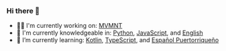 ### Hi there 👋

- :construction_worker_man: I'm currently working on: [MVMNT](https://mvmnt.io/)
- :book: I'm currently knowledgeable in: [Python](https://www.python.org/), [JavaScript](https://www.javascript.com/), and [English](https://en.wikipedia.org/wiki/English_language)
- 🌱 I’m currently learning: [Kotlin](https://www.rust-lang.org/), [TypeScript](https://www.typescriptlang.org/), and [Español Puertorriqueño](https://es.wikipedia.org/wiki/Espa%C3%B1ol_puertorrique%C3%B1o)
